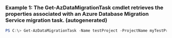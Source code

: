 ### Example 1: The Get-AzDataMigrationTask cmdlet retrieves the properties associated with an Azure Database Migration Service migration task. (autogenerated)
```powershell
PS C:\> Get-AzDataMigrationTask -Name testProject -ProjectName myTestProject -ResourceGroupName MyResourceGroup -ServiceName testService
```

